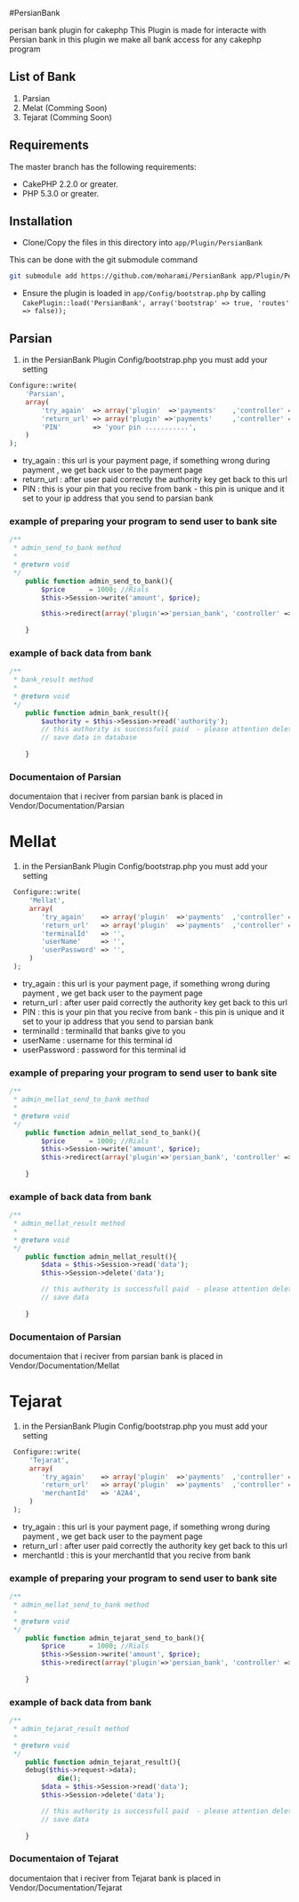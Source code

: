 #PersianBank

perisan bank plugin for cakephp
This Plugin is made for interacte with Persian bank 
in this plugin  we make all bank access for any cakephp program 
## List of Bank
1. Parsian
2. Melat (Comming Soon)
3. Tejarat (Comming Soon)


## Requirements

The master branch has the following requirements:

* CakePHP 2.2.0 or greater.
* PHP 5.3.0 or greater.

## Installation

* Clone/Copy the files in this directory into `app/Plugin/PersianBank`

This can be done with the git submodule command
```sh
git submodule add https://github.com/moharami/PersianBank app/Plugin/PersianBank
```

* Ensure the plugin is loaded in `app/Config/bootstrap.php` by calling `CakePlugin::load('PersianBank', array('bootstrap' => true, 'routes' => false));`

## Parsian
1. in the PersianBank Plugin Config/bootstrap.php you must add your setting 
```php
Configure::write(
    'Parsian',
    array(
		'try_again'  => array('plugin'  =>'payments'	,'controller' => 'PaymentAccountNumbers' , 'action' => 'list'			, 'admin'=>true),
		'return_url' => array('plugin' =>'payments'		,'controller' => 'PaymentAccountNumbers' , 'action' => 'bank_result'	, 'admin'=>true),
		'PIN'        => 'your pin ...........',
    )
);
```
* try_again  : this url is your payment page, if something wrong during payment , we get back user to the payment page
* return_url : after user paid correctly the authority key get back to this url
* PIN        : this is your pin that you recive from bank - this pin is unique and it set to your ip address that you send to parsian bank


### example of preparing your program to send user to bank site
```php
/**
 * admin_send_to_bank method
 *
 * @return void
 */
	public function admin_send_to_bank(){		
		$price      = 1000; //Rials
		$this->Session->write('amount', $price);

		$this->redirect(array('plugin'=>'persian_bank', 'controller' => 'Parsians', 'action' => 'gotoParsian'));
		
	}
```

### example of back data from bank
```php
/**
 * bank_result method
 *
 * @return void
 */
	public function admin_bank_result(){
		$authority = $this->Session->read('authority');
		// this authority is successfull paid  - please attention delete this session(authority) after save your data in database
		// save data in database
		
	}
```

### Documentaion of Parsian
documentaion that i reciver from parsian bank is placed in Vendor/Documentation/Parsian


# Mellat
1. in the PersianBank Plugin Config/bootstrap.php you must add your setting 
```php
 Configure::write(
     'Mellat',
     array(
        'try_again'    => array('plugin'  =>'payments'  ,'controller' => 'PaymentAccountNumbers' , 'action' => 'list'           , 'admin'=>true),
        'return_url'   => array('plugin'  =>'payments'  ,'controller' => 'PaymentAccountNumbers' , 'action' => 'mellat_result'  , 'admin'=>true),
        'terminalId'   => '',
        'userName'     => '',
        'userPassword' => '',
     )
 );
```
* try_again  : this url is your payment page, if something wrong during payment , we get back user to the payment page
* return_url : after user paid correctly the authority key get back to this url
* PIN        : this is your pin that you recive from bank - this pin is unique and it set to your ip address that you send to parsian bank
* terminalId : terminalId that banks give to you
* userName   :  username for this terminal id
* userPassword : password for this terminal id

### example of preparing your program to send user to bank site
```php
/**
 * admin_mellat_send_to_bank method
 *
 * @return void
 */
    public function admin_mellat_send_to_bank(){
        $price      = 1000; //Rials
        $this->Session->write('amount', $price);
        $this->redirect(array('plugin'=>'persian_bank', 'controller' => 'mellat', 'action' => 'bp_pay_request'));
        
    }
```

### example of back data from bank
```php
/**
 * admin_mellat_result method
 *
 * @return void
 */
    public function admin_mellat_result(){          
        $data = $this->Session->read('data');
        $this->Session->delete('data');

        // this authority is successfull paid  - please attention delete this session(authority) after save your data in database
        // save data 
        
    }
```

### Documentaion of Parsian
documentaion that i reciver from parsian bank is placed in Vendor/Documentation/Mellat



# Tejarat 
1. in the PersianBank Plugin Config/bootstrap.php you must add your setting 
```php
 Configure::write(
     'Tejarat',
     array(
        'try_again'    => array('plugin'  =>'payments'  ,'controller' => 'PaymentAccountNumbers' , 'action' => 'list'           , 'admin'=>true),
        'return_url'   => array('plugin'  =>'payments'  ,'controller' => 'PaymentAccountNumbers' , 'action' => 'tejarat_result' , 'admin'=>true),
        'merchantId'   => 'A2A4',   
     )
 );
```
* try_again  : this url is your payment page, if something wrong during payment , we get back user to the payment page
* return_url : after user paid correctly the authority key get back to this url
* merchantId        : this is your merchantId that you recive from bank 


### example of preparing your program to send user to bank site
```php
/**
 * admin_mellat_send_to_bank method
 *
 * @return void
 */
    public function admin_tejarat_send_to_bank(){
        $price      = 1000; //Rials
        $this->Session->write('amount', $price);
        $this->redirect(array('plugin'=>'persian_bank', 'controller' => 'Tejarat', 'action' => 'send_to_tejarat'));
        
    }
```

### example of back data from bank
```php
/**
 * admin_tejarat_result method
 *
 * @return void
 */
    public function admin_tejarat_result(){ 
    debug($this->request->data);
            die();      
        $data = $this->Session->read('data');
        $this->Session->delete('data');

        // this authority is successfull paid  - please attention delete this session(authority) after save your data in database
        // save data 
        
    }
```

### Documentaion of Tejarat
documentaion that i reciver from Tejarat bank is placed in Vendor/Documentation/Tejarat


